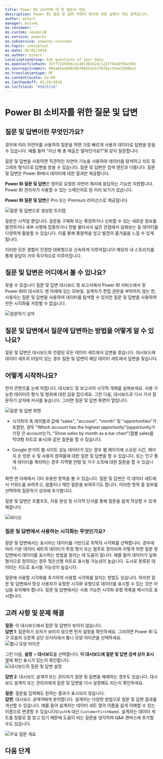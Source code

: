 ```yaml
---
title: Power BI 소비자에 대 한 질문과 대답
description: Power BI 질문 및 답변 자연어 쿼리에 대한 설명서 개요 항목입니다.
author: mihart
manager: kvivek
ms.reviewer: ''
ms.custom: seodec18
ms.service: powerbi
ms.subservice: powerbi-consumer
ms.topic: conceptual
ms.date: 05/01/2019
ms.author: mihart
LocalizationGroup: Ask questions of your data
ms.openlocfilehash: 35ff71d5956c1c48c304324c121f79addf04cb56
ms.sourcegitcommit: 60dad5aa0d85db790553e537bf8ac34ee3289ba3
ms.translationtype: MT
ms.contentlocale: ko-KR
ms.lasthandoff: 05/29/2019
ms.locfileid: "65625124"
---
```

# <a name="qa-for-power-bi-consumers"></a>Power BI **소비자**를 위한 질문 및 답변
## <a name="what-is-qa"></a>질문 및 답변이란 무엇인가요?
경우에 따라 자연어를 사용하여 질문을 하면 가장 빠르게 사용자 데이터로 답변을 받을 수 있습니다. 예를 들어 “지난 해 총 매출은 얼마인가요?”와 같이 질문합니다.

질문 및 답변을 사용하면 직관적인 자연어 기능을 사용하여 데이터를 탐색하고 차트 및 그래프 형식으로 답변을 받을 수 있습니다. 질문 및 답변은 검색 엔진과 다릅니다. 질문 및 답변은 Power BI에서 데이터에 대한 결과만 제공합니다.

**Power BI 질문 및 답변**은 영어로 요청된 자연어 쿼리에 응답하는 기능만 지원합니다. Power BI 관리자가 사용할 수 있는 스페인어로 된 미리 보기가 있습니다.

**Power BI 질문 및 답변**은 Pro 또는 Premium 라이선스로 제공됩니다. 
>

![질문 및 답변으로 생성된 트리맵](media/end-user-q-and-a/power-bi-qna.png)

질문은 시작일 뿐입니다.  질문을 구체화 또는 확장하거나 신뢰할 수 있는 새로운 정보를 발견하거나 세부 사항에 집중하거나 한발 물러서서 넓은 관점에서 살펴보는 등 데이터를 다양하게 활용할 수 있습니다. 이를 통해 통찰력을 얻고 발견의 즐거움을 느낄 수 있게 됩니다.

이러한 모든 경험이 진정한 대화형으로 신속하게 이루어집니다! 메모리 내 스토리지를 통해 응답이 거의 즉각적으로 이루어집니다.

## <a name="where-can-i-use-qa"></a>질문 및 답변은 어디에서 볼 수 있나요?
찾을 수 있습니다 질문 및 답변 대시보드 및 보고서에서 Power BI 서비스에서 및 Power BI의 대시보드 맨 아래에 있는 모바일. 설계자가 편집 권한을 부여하지 않는 한, 사용자는 질문 및 답변을 사용하여 데이터를 탐색할 수 있지만 질문 및 답변을 사용하여 만든 시각화를 저장할 수 없습니다.

![질문하기 상자](media/end-user-q-and-a/powerbi-qna.png)

## <a name="how-does-qa-know-how-to-answer-questions"></a>질문 및 답변에서 질문에 답변하는 방법을 어떻게 알 수 있나요?
질문 및 답변은 대시보드와 연결된 모든 데이터 세트에서 답변을 찾습니다. 대시보드에 데이터 세트의 타일이 있는 경우 질문 및 답변이 해당 데이터 세트에서 답변을 찾습니다. 

## <a name="how-do-i-start"></a>어떻게 시작하나요?
먼저 콘텐츠를 눈에 익힙니다. 대시보드 및 보고서의 시각적 개체를 살펴보세요. 사용 가능한 데이터의 형식 및 범위에 대한 감을 잡으세요. 그런 다음, 대시보드로 다시 가서 질문하기 상자에 커서를 놓습니다. 그러면 질문 및 답변 화면이 열립니다.

![질문 및 답변 화면](media/end-user-q-and-a/power-bi-qna-screen.png) 

* 시각화의 축 레이블과 값에 "sales", "account", "month" 및 "opportunities"가 포함된, 경우 "Which *account* has the highest *opportunity*"(opportunity가 가장 큰 account는?), "Show *sales* by month as a bar chart"(월별 sales를 막대형 차트로 표시)와 같은 질문을 할 수 있습니다.

* Google 분석의 웹 사이트 성능 데이터가 있는 경우 웹 페이지에 소요된 시간, 페이지 순 방문 수 및 사용자 참여율에 대한 질문 및 답변을 할 수 있습니다. 또는 인구 통계 데이터를 쿼리하는 경우 지역별 연령 및 가구 소득에 대한 질문을 할 수 있습니다.

화면 맨 아래에서 기타 유용한 항목을 볼 수 있습니다. 질문 및 답변은 각 데이터 세트에서 키워드를 보여주고, 샘플이나 제안 질문을 보여주기도 합니다. 이러한 항목 중 일부를 선택하여 질문하기 상자에 추가합니다. 

질문 및 답변은 프롬프트, 자동 완성 및 시각적 단서를 통해 질문을 쉽게 작성할 수 있게 해줍니다. 

![비디오](media/end-user-q-and-a/qa.gif) 


### <a name="which-visualization-does-qa-use"></a>질문 및 답변에서 사용하는 시각화는 무엇인가요?
질문 및 답변에서는 표시되는 데이터를 기반으로 최적의 시각화를 선택합니다. 경우에 따라 기본 데이터 세트의 데이터가 특정 형식 또는 범주로 정의되며 이렇게 하면 질문 및 답변에서 데이터를 표시하는 방법을 알리는 데 도움이 됩니다. 예를 들어 데이터가 날짜 형식으로 정의되는 경우 꺾은선형 차트로 표시될 가능성이 높습니다. 도시로 분류된 데이터는 지도로 표시될 가능성이 높습니다.

질문에 사용할 시각화를 추가하여 사용할 시각화를 알리는 방법도 있습니다. 하지만 질문 및 답변에서 항상 사용자가 요청한 시각화 유형으로 데이터를 표시할 수 있는 것은 아님을 유의해야 합니다. 질문 및 답변에서는 사용 가능한 시각화 유형 목록을 메시지로 표시합니다.

## <a name="considerations-and-troubleshooting"></a>고려 사항 및 문제 해결
**질문**: 이 대시보드에서 질문 및 답변이 보이지 않습니다.    
**답변 1**: 질문하기 상자가 보이지 않으면 먼저 설정을 확인하세요. 그러려면 Power BI 도구 모음의 오른쪽 상단 모서리에서 톱니 모양 아이콘을 선택하세요.   
![톱니 모양 아이콘](media/end-user-q-and-a/power-bi-settings.png)

그런 다음, **설정** > **대시보드**를 선택합니다. **이 대시보드에 질문 및 답변 검색 상자 표시** 옆에 확인 표시가 있는지 확인합니다.    
![대시보드의 질문 및 답변 설정](media/end-user-q-and-a/power-bi-turn-on.png)  


**답변 2**: 대시보드 *설계자* 또는 관리자가 질문 및 답변을 해제하는 경우도 있습니다. 대시보드 설계자 또는 관리자에게 질문 및 답변을 다시 설정해도 되는지 확인하세요.   

**질문**: 질문을 입력해도 원하는 결과가 표시되지 않습니다.    
**답변**: 대시보드 *설계자*에게 문의합니다. 설계자는 다양한 방법으로 질문 및 답변 결과를 개선할 수 있습니다. 예를 들어 설계자는 데이터 세트 열의 이름을 쉽게 이해할 수 있는 이름으로 변경할 수 있습니다(`CustFN` 대신 `CustomerFirstName`). 설계자는 데이터 세트를 정말로 잘 알고 있기 때문에 도움이 되는 질문을 생각하여 Q&amp;A 캔버스에 추가할 수도 있습니다.

![주요 질문 개요](media/end-user-q-and-a/power-bi-featured-q.png)

## <a name="next-steps"></a>다음 단계

